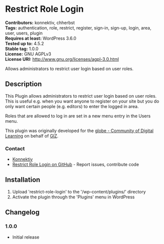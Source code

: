 
# Restrict Role Login 

**Contributors:** konnektiv, chherbst  
**Tags:** authentication, role, restrict, register, sign-in, sign-up, login, area, user, users, plugin  
**Requires at least:** WordPress 3.6.0  
**Tested up to:** 4.5.2  
**Stable tag:** 1.0.0  
**License:** GNU AGPLv3  
**License URI:** http://www.gnu.org/licenses/agpl-3.0.html  

Allows administrators to restrict user login based on user roles.


## Description 

This Plugin allows administrators to restrict user login based on user roles. This is useful e.g. when you want anyone to register on your site but you do only want certain people (e.g. editors) to enter the logged in area.

Roles that are allowed to log in are set in a new menu entry in the Users menu.

This plugin was originally developed for the [globe - Community of Digital Learning](https://quality4digitallearning.org/) on behalf of [GIZ](https://www.giz.de/).


### Contact 

* [Konnektiv](http://konnektiv.de/)
* [Restrict Role Login on GitHub](https://github.com/konnektiv/restrict-role-login) - Report issues, contribute code



## Installation 

1. Upload 'restrict-role-login' to the '/wp-content/plugins/' directory
1. Activate the plugin through the 'Plugins' menu in WordPress


## Changelog 


### 1.0.0 
* Initial release
